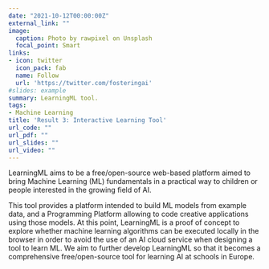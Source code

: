```yaml
---
date: "2021-10-12T00:00:00Z"
external_link: ""
image:
  caption: Photo by rawpixel on Unsplash
  focal_point: Smart
links:
- icon: twitter
  icon_pack: fab
  name: Follow
  url: 'https://twitter.com/fosteringai'
#slides: example
summary: LearningML tool.
tags:
- Machine Learning
title: 'Result 3: Interactive Learning Tool'
url_code: ""
url_pdf: ""
url_slides: ""
url_video: ""
---
```


LearningML aims to be a free/open-source web-based platform aimed to bring Machine Learning (ML) fundamentals in a practical way to children or people interested in the growing field of AI. 

This tool provides a platform intended to build ML models from example data, and a Programming Platform allowing to code creative applications using those models. At this point, LearningML is a proof of concept to explore whether machine learning algorithms can be executed locally in the browser in order to avoid the use of an AI cloud service when designing a tool to learn ML. We aim to further develop LearningML so that it becomes a comprehensive free/open-source tool for learning AI at schools in Europe.
